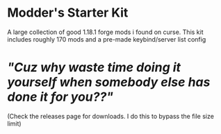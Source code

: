 # Modder's Starter Kit
A large collection of good 1.18.1 forge mods i found on curse.
This kit includes roughly 170 mods and a pre-made keybind/server list config

# *"Cuz why waste time doing it yourself when somebody else has done it for you??"*

(Check the releases page for downloads. I do this to bypass the file size limit)
